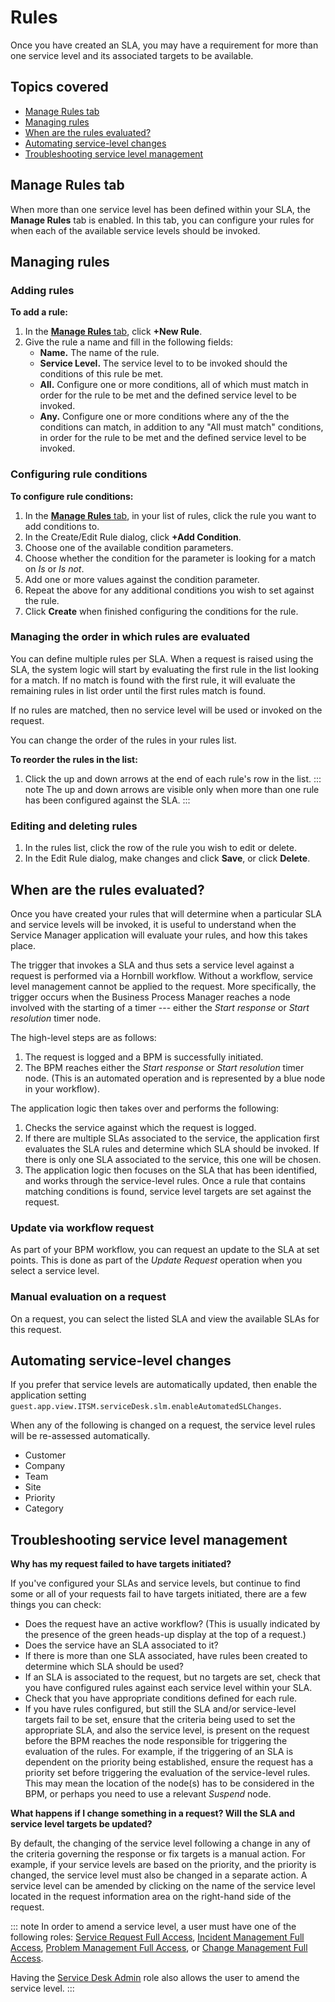 # Rules
Once you have created an SLA, you may have a requirement for more than one service level and its associated targets to be available.

## Topics covered
* [Manage Rules tab](/servicemanager-user-guide/service-portfolio/service-level-agreements/rules#manage-rules-tab)
* [Managing rules](/servicemanager-user-guide/service-portfolio/service-level-agreements/rules#managing-rules)
* [When are the rules evaluated?](/servicemanager-user-guide/service-portfolio/service-level-agreements/rules#when-are-the-rules-evaluated)
* [Automating service-level changes](/servicemanager-user-guide/service-portfolio/service-level-agreements/rules#automating-service-level-changes)
* [Troubleshooting service level management](/servicemanager-user-guide/service-portfolio/service-level-agreements/rules#troubleshooting-service-level-management)

## Manage Rules tab
When more than one service level has been defined within your SLA, the **Manage Rules** tab is enabled. In this tab, you can configure your rules for when each of the available service levels should be invoked.

## Managing rules
### Adding rules
**To add a rule:**
1. In the [**Manage Rules** tab](/servicemanager-user-guide/service-portfolio/service-level-agreements/rules#manage-rules-tab), click **+New Rule**.
1. Give the rule a name and fill in the following fields:
    * **Name.** The name of the rule.
    * **Service Level.** The service level to to be invoked should the conditions of this rule be met.
    * **All.** Configure one or more conditions, all of which must match in order for the rule to be met and the defined service level to be invoked.
    * **Any.** Configure one or more conditions where any of the the conditions can match, in addition to any "All must match" conditions, in order for the rule to be met and the defined service level to be invoked.

### Configuring rule conditions
**To configure rule conditions:**
1. In the [**Manage Rules** tab](/servicemanager-user-guide/service-portfolio/service-level-agreements/rules#manage-rules-tab), in your list of rules, click the rule you want to add conditions to.
1. In the Create/Edit Rule dialog, click **+Add Condition**.
1. Choose one of the available condition parameters.
1. Choose whether the condition for the parameter is looking for a match on *Is* or *Is not*.
1. Add one or more values against the condition parameter.
1. Repeat the above for any additional conditions you wish to set against the rule.
1. Click **Create** when finished configuring the conditions for the rule.

### Managing the order in which rules are evaluated
You can define multiple rules per SLA. When a request is raised using the SLA, the system logic will start by evaluating the first rule in the list looking for a match. If no match is found with the first rule, it will evaluate the remaining rules in list order until the first rules match is found.

If no rules are matched, then no service level will be used or invoked on the request.

You can change the order of the rules in your rules list.

**To reorder the rules in the list:**
1. Click the up and down arrows at the end of each rule's row in the list.
    ::: note 
    The up and down arrows are visible only when more than one rule has been configured against the SLA.
    :::

### Editing and deleting rules
1. In the rules list, click the row of the rule you wish to edit or delete.
1. In the Edit Rule dialog, make changes and click **Save**, or click **Delete**.

## When are the rules evaluated?
Once you have created your rules that will determine when a particular SLA and service levels will be invoked, it is useful to understand when the Service Manager application will evaluate your rules, and how this takes place.

The trigger that invokes a SLA and thus sets a service level against a request is performed via a Hornbill workflow. Without a workflow, service level management cannot be applied to the request. More specifically, the trigger occurs when the Business Process Manager reaches a node involved with the starting of a timer --- either the *Start response* or *Start resolution* timer node.

The high-level steps are as follows:
1. The request is logged and a BPM is successfully initiated.
1. The BPM reaches either the *Start response* or *Start resolution* timer node. (This is an automated operation and is represented by a blue node in your workflow).

The application logic then takes over and performs the following:
1. Checks the service against which the request is logged.
1. If there are multiple SLAs associated to the service, the application first evaluates the SLA rules and determine which SLA should be invoked. If there is only one SLA associated to the service, this one will be chosen.
1. The application logic then focuses on the SLA that has been identified, and works through the service-level rules. Once a rule that contains matching conditions is found, service level targets are set against the request.

### Update via workflow request
As part of your BPM workflow, you can request an update to the SLA at set points. This is done as part of the *Update Request* operation when you select a service level.

### Manual evaluation on a request
On a request, you can select the listed SLA and view the available SLAs for this request.

## Automating service-level changes
If you prefer that service levels are automatically updated, then enable the application setting `guest.app.view.ITSM.serviceDesk.slm.enableAutomatedSLChanges`.

When any of the following is changed on a request, the service level rules will be re-assessed automatically.
* Customer
* Company
* Team
* Site
* Priority
* Category

## Troubleshooting service level management

**Why has my request failed to have targets initiated?**

If you've configured your SLAs and service levels, but continue to find some or all of your requests fail to have targets initiated, there are a few things you can check:

* Does the request have an active workflow? (This is usually indicated by the presence of the green heads-up display at the top of a request.)
* Does the service have an SLA associated to it?
* If there is more than one SLA associated, have rules been created to determine which SLA should be used?
* If an SLA is associated to the request, but no targets are set, check that you have configured rules against each service level within your SLA.
* Check that you have appropriate conditions defined for each rule.
* If you have rules configured, but still the SLA and/or service-level targets fail to be set, ensure that the criteria being used to set the appropriate SLA, and also the service level, is present on the request before the BPM reaches the node responsible for triggering the evaluation of the rules. For example, if the triggering of an SLA is dependent on the priority being established, ensure the request has a priority set before triggering the evaluation of the service-level rules. This may mean the location of the node(s) has to be considered in the BPM, or perhaps you need to use a relevant *Suspend* node.

**What happens if I change something in a request? Will the SLA and service level targets be updated?**

By default, the changing of the service level following a change in any of the criteria governing the response or fix targets is a manual action. For example, if your service levels are based on the priority, and the priority is changed, the service level must also be changed in a separate action. A service level can be amended by clicking on the name of the service level located in the request information area on the right-hand side of the request.

::: note 
In order to amend a service level, a user must have one of the following roles: [Service Request Full Access](/servicemanager-config/setup/service-manager-roles#service-request-roles), [Incident Management Full Access](/servicemanager-config/setup/service-manager-roles#incident-management-roles), [Problem Management Full Access](/servicemanager-config/setup/service-manager-roles#problem-management-roles), or [Change Management Full Access](/servicemanager-config/setup/service-manager-roles#change-management-roles).

Having the [Service Desk Admin](/servicemanager-config/setup/service-manager-roles#administration-roles) role also allows the user to amend the service level.
:::

<!-- https://wiki.hornbill.com/index.php?title=Service_Level_Rules_Builder -->
